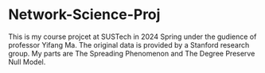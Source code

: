 # Network-Science-Proj
This is my course projcet at SUSTech in 2024 Spring under the gudience of professor Yifang Ma. The original data is provided by a Stanford research group. My parts are The Spreading Phenomenon and The Degree Preserve Null Model. 
